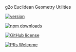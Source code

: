 g2o Euclidean Geometry Utilities

[![version](https://img.shields.io/npm/v/@g20/euclid.svg)](https://www.npmjs.com/package/@g20/euclid) 

[![npm downloads](https://img.shields.io/npm/dm/@g20/euclid.svg)](https://npm-stat.com/charts.html?package=@g20/euclid&from=2022-09-01)

[![GitHub license](https://img.shields.io/badge/license-MIT-blue.svg)](./LICENSE)

[![PRs Welcome](https://img.shields.io/badge/PRs-welcome-brightgreen.svg)](./CONTRIBUTING.md)
